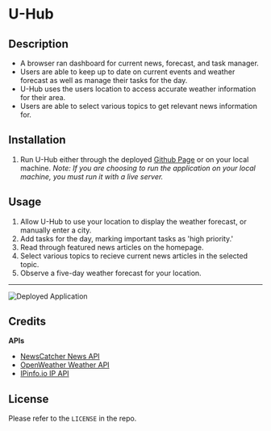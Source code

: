 # U-Hub

## Description
* A browser ran dashboard for current news, forecast, and task manager.
* Users are able to keep up to date on current events and weather forecast as well as manage their tasks for the day.
* U-Hub uses the users location to access accurate weather information for their area.
* Users are able to select various topics to get relevant news information for.

## Installation

1. Run U-Hub either through the deployed [Github Page](https://averyjmiller.github.io/u-hub/) or on your local machine. *Note: If you are choosing to run the application on your local machine, you must run it with a live server.*

## Usage
1. Allow U-Hub to use your location to display the weather forecast, or manually enter a city.
2. Add tasks for the day, marking important tasks as 'high priority.'
3. Read through featured news articles on the homepage.
4. Select various topics to recieve current news articles in the selected topic.
5. Observe a five-day weather forecast for your location.
---
![Deployed Application](./assets/images/deployed.gif)

## Credits
**APIs**
* [NewsCatcher News API](https://newscatcherapi.com/)
* [OpenWeather Weather API](https://openweathermap.org/)
* [IPinfo.io IP API](https://ipinfo.io/)

## License
Please refer to the `LICENSE` in the repo.
